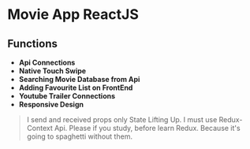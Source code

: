 # Movie App ReactJS
## Functions
- **Api Connections**
- **Native Touch Swipe**
- **Searching Movie Database from Api**
- **Adding Favourite List on FrontEnd**
- **Youtube Trailer Connections**
- **Responsive Design**


>I send and received props only State Lifting Up. I must use Redux-Context Api. Please if you study, before learn Redux. Because it's going to spaghetti without them.
